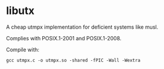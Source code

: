 # libutx

A cheap utmpx implementation for deficient systems like musl.

Complies with POSIX.1-2001 and POSIX.1-2008.

Compile with:

`gcc utmpx.c -o utmpx.so -shared -fPIC -Wall -Wextra`
